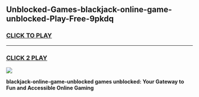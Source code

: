 
## Unblocked-Games-blackjack-online-game-unblocked-Play-Free-9pkdq
<h3>
<a href="https://premium76.site?title=blackjack-online-game-unblocked&ref=21A">CLICK TO PLAY</a></h3>
<hr>

<h3>
<a href="https://premium76.site?title=blackjack-online-game-unblocked&ref=21A">CLICK 2 PLAY</a>
  
</h3>

<a href="https://premium76.site?title=blackjack-online-game-unblocked&ref=21A"><img src="https://clearcache.store/games.png"></a>


**blackjack-online-game-unblocked games unblocked: Your Gateway to Fun and Accessible Online Gaming**
